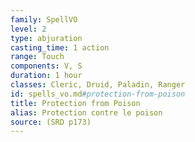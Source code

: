 ```yaml
---
family: SpellVO
level: 2
type: abjuration
casting_time: 1 action
range: Touch
components: V, S
duration: 1 hour
classes: Cleric, Druid, Paladin, Ranger
id: spells_vo.md#protection-from-poison
title: Protection from Poison
alias: Protection contre le poison
source: (SRD p173)
---
```


